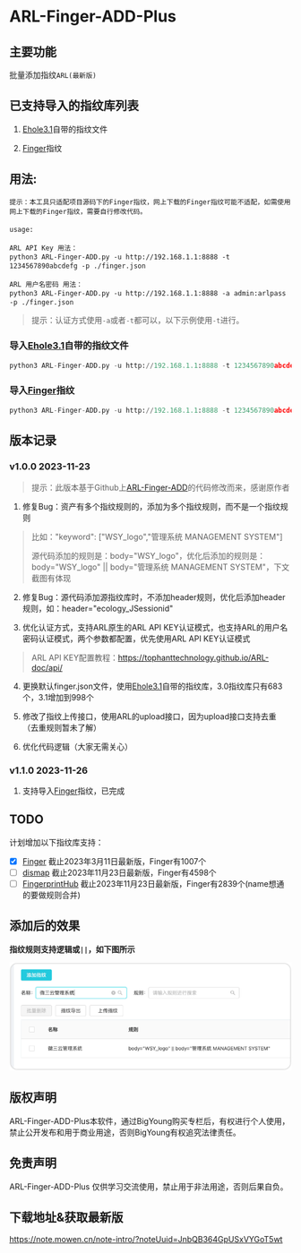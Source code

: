 # ARL-Finger-ADD-Plus

## 主要功能

批量添加指纹`ARL(最新版)`

## 已支持导入的指纹库列表

1. [Ehole3.1](https://github.com/EdgeSecurityTeam/EHole/releases/tag/v3.1)自带的指纹文件

2. [Finger](https://github.com/EASY233/Finger/blob/main/library/finger.json)指纹

## 用法:

```
提示：本工具只适配项目源码下的Finger指纹，网上下载的Finger指纹可能不适配，如需使用网上下载的Finger指纹，需要自行修改代码。

usage:

ARL API Key 用法：
python3 ARL-Finger-ADD.py -u http://192.168.1.1:8888 -t 1234567890abcdefg -p ./finger.json

ARL 用户名密码 用法：
python3 ARL-Finger-ADD.py -u http://192.168.1.1:8888 -a admin:arlpass -p ./finger.json
```
> 提示：认证方式使用`-a`或者`-t`都可以，以下示例使用`-t`进行。

### 导入[Ehole3.1](https://github.com/EdgeSecurityTeam/EHole/releases/tag/v3.1)自带的指纹文件

```python
python3 ARL-Finger-ADD.py -u http://192.168.1.1:8888 -t 1234567890abcdefg -p ./finger.json
```

### 导入[Finger](https://github.com/EASY233/Finger/blob/main/library/finger.json)指纹

```python
python3 ARL-Finger-ADD.py -u http://192.168.1.1:8888 -t 1234567890abcdefg -p ./Finger_finger.json
```

## 版本记录

### v1.0.0 2023-11-23

> 提示：此版本基于Github上[ARL-Finger-ADD](https://github.com/loecho-sec/ARL-Finger-ADD)的代码修改而来，感谢原作者

1. 修复Bug：资产有多个指纹规则的，添加为多个指纹规则，而不是一个指纹规则

> 比如："keyword": ["WSY_logo","管理系统 MANAGEMENT SYSTEM"]
>
> 源代码添加的规则是：body="WSY_logo"，优化后添加的规则是：body="WSY_logo" || body="管理系统 MANAGEMENT SYSTEM"，下文截图有体现

2. 修复Bug：源代码添加源指纹库时，不添加header规则，优化后添加header规则，如：header="ecology_JSessionid"

3. 优化认证方式，支持ARL原生的ARL API KEY认证模式，也支持ARL的用户名密码认证模式，两个参数都配置，优先使用ARL API KEY认证模式

>  ARL API KEY配置教程：https://tophanttechnology.github.io/ARL-doc/api/

4. 更换默认finger.json文件，使用[Ehole3.1](https://github.com/EdgeSecurityTeam/EHole/releases/tag/v3.1)自带的指纹库，3.0指纹库只有683个，3.1增加到998个

5. 修改了指纹上传接口，使用ARL的upload接口，因为upload接口支持去重（去重规则暂未了解）

6. 优化代码逻辑（大家无需关心）

### v1.1.0 2023-11-26

1. 支持导入[Finger](https://github.com/EASY233/Finger/blob/main/library/finger.json)指纹，已完成

## TODO

计划增加以下指纹库支持：

- [x] [Finger](https://github.com/EASY233/Finger/blob/main/library/finger.json) 截止2023年3月11日最新版，Finger有1007个
- [ ] [dismap](https://github.com/zhzyker/dismap/blob/main/readme-zh.md#-rulelab) 截止2023年11月23日最新版，Finger有4598个
- [ ] [FingerprintHub](https://github.com/0x727/FingerprintHub/blob/main/web_fingerprint_v3.json) 截止2023年11月23日最新版，Finger有2839个(name想通的要做规则合并)

## 添加后的效果

**指纹规则支持逻辑或`||`，如下图所示**

![image](./4.png)


## 版权声明

ARL-Finger-ADD-Plus本软件，通过BigYoung购买专栏后，有权进行个人使用，禁止公开发布和用于商业用途，否则BigYoung有权追究法律责任。

## 免责声明

ARL-Finger-ADD-Plus 仅供学习交流使用，禁止用于非法用途，否则后果自负。

## 下载地址&获取最新版

https://note.mowen.cn/note-intro/?noteUuid=JnbQB364GpUSxVYGoT5wt

